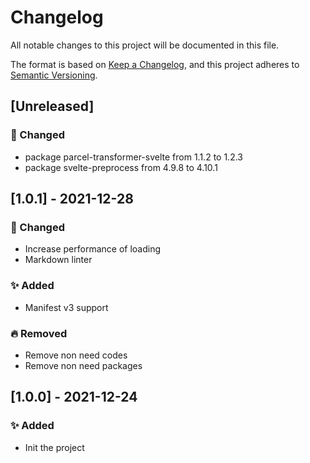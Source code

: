 # Changelog

All notable changes to this project will be documented in this file.

The format is based on [Keep a Changelog](https://keepachangelog.com/en/1.0.0/),
and this project adheres to [Semantic Versioning](https://semver.org/spec/v2.0.0.html).

## [Unreleased]

### 🐛  Changed

- package parcel-transformer-svelte from 1.1.2 to 1.2.3
- package svelte-preprocess from 4.9.8 to 4.10.1

## [1.0.1] - 2021-12-28

### 🐛  Changed

- Increase performance of loading
- Markdown linter

### ✨ Added

- Manifest v3 support

### 🔥  Removed

- Remove non need codes
- Remove non need packages

## [1.0.0] - 2021-12-24

### ✨ Added

- Init the project
